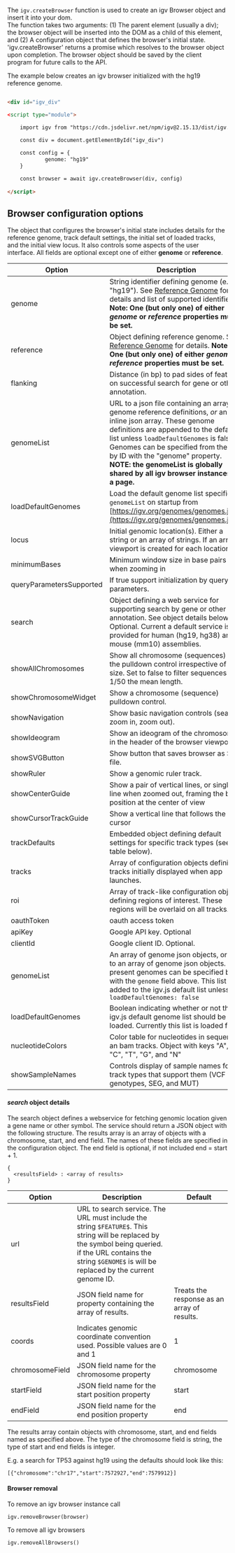 The `igv.createBrowser` function is used to create an igv Browser object and insert it into your dom.  
The function takes two arguments: (1) The parent element (usually a div); the browser object will be inserted into 
the DOM as a child of this element, and (2) A configuration object that defines the browser's initial state. 
'igv.createBrowser' returns a promise which resolves to the browser object upon completion.  The browser object should be 
saved by the client program for future calls to the API.  


The example below creates an igv browser initialized with the hg19 reference genome.  

```html

<div id="igv_div"

<script type="module">

    import igv from "https://cdn.jsdelivr.net/npm/igv@2.15.13/dist/igv.esm.min.js"

    const div = document.getElementById("igv_div")
    
    const config = {
            genome: "hg19"
    }

    const browser = await igv.createBrowser(div, config) 
    
</script>    

```

## Browser configuration options ##
The object that configures the browser's initial state includes details for the reference genome, track default settings, the initial set of loaded tracks, and the initial view locus. It also controls some aspects of the user interface.  All fields are optional except one of either **genome** or **reference**.

Option  | Description                                                                                                                                                                                                                                                                                                                                                        | Default
------ |--------------------------------------------------------------------------------------------------------------------------------------------------------------------------------------------------------------------------------------------------------------------------------------------------------------------------------------------------------------------| ------------
genome | String identifier defining genome (e.g. "hg19").  See [Reference Genome](Reference-Genome) for details and list of supported identifiers. **Note: One (but only one) of either _genome_ or _reference_ properties must be set.**                                                                                                                                   
reference | Object defining reference genome.  See [Reference Genome](Reference-Genome) for details. **Note: One (but only one) of either _genome_ or _reference_ properties must be set.**                                                                                                                                                                                    |
flanking  | Distance (in bp) to pad sides of feature  on successful search for gene or other annotation.                                                                                                                                                                                                                                                                       | 1000
genomeList | URL to a json file containing an array of genome reference definitions, _or_ an inline json array.  These genome definitions are appended to the default list unless `loadDefaultGenomes` is false.  Genomes can be specified from the list by ID with the "genome" property.  __NOTE: the genomeList is globally shared by all igv browser instances on a page.__ |
loadDefaultGenomes | Load the default genome list specified in `genomeList` on startup from [https://igv.org/genomes/genomes.json](https://igv.org/genomes/genomes.json)                                                                                                                                                                                                                | true
locus | Initial genomic location(s).  Either a string or an array of strings.  If an array a viewport is created for each location.                                                                                                                                                                                                                                        | 
minimumBases | Minimum window size in base pairs when zooming in                                                                                                                                                                                                                                                                                                                  | 40
queryParametersSupported | If true support initialization by query parameters.                                                                                                                                                                                                                                                                                                                | false
search | Object defining a web service for supporting search by gene or other annotation.  See object details below.  Optional.   Current a default service is provided for human (hg19, hg38) and mouse (mm10) assemblies.                                                                                                                                                 |
showAllChromosomes | Show all chromosome (sequences) in the pulldown control irrespective of size.  Set to false to filter sequences < 1/50 the mean length.                                                                                                                                                                                                                            | true
showChromosomeWidget | Show a chromosome (sequence) pulldown control.                                                                                                                                                                                                                                                                                                                     | true
showNavigation | Show basic navigation controls (search, zoom in, zoom out).                                                                                                                                                                                                                                                                                                        | true
showIdeogram | Show an ideogram of the chromosome in the header of the browser viewport.                                                                                                                                                                                                                                                                                          | true
showSVGButton | Show button that saves browser as SVG file.                                                                                                                                                                                                                                                                                                                        | true
showRuler | Show a genomic ruler track.                                                                                                                                                                                                                                                                                                                                        | true
showCenterGuide | Show a pair of vertical lines, or single line when zoomed out, framing the base position at the center of view                                                                                                                                                                                                                                                     | false
showCursorTrackGuide | Show a vertical line that follows the cursor                                                                                                                                                                                                                                                                                                                       | false
trackDefaults | Embedded object defining default settings for specific track types (see table below).                                                                                                                                                                                                                                                                              |
tracks | Array of configuration objects defining tracks initially displayed when app launches.                                                                                                                                                                                                                                                                              |
roi | Array of track-like configuration objects defining regions of interest.  These regions will be overlaid on all tracks.                                                                                                                                                                                                                                             |
oauthToken | oauth access token                                                                                                                                                                                                                                                                                                                                                 |
apiKey | Google API key.  Optional                                                                                                                                                                                                                                                                                                                                          |
clientId | Google client ID.  Optional.                                                                                                                                                                                                                                                                                                                                       |
genomeList | An array of genome json objects, or url to an array of genome json objects.  If present genomes can be specified by id with the ```genome``` field above.  This list is added to the igv.js default list unless ```loadDefaultGenomes: false```                                                                                                                    |
loadDefaultGenomes | Boolean indicating whether or not the igv.js default genome list should be loaded.   Currently this list is loaded from                                                                                                                                                                                                                                            | true 
nucleotideColors | Color table for nucleotides in sequence an bam tracks.  Object with keys "A", "C", "T", "G", and "N"                                                                                                                                                                                                                                                               | 
showSampleNames | Controls display of sample names for track types that support them (VCF with genotypes, SEG, and MUT)                                                                                                                                                                                                                                                              |

#### _search_ object details

The search object defines a webservice for fetching genomic location given a gene name or other symbol.  The service should return a JSON object with the following structure.  The results array is an array of objects with a chromosome, start, and end field.  The names of these fields are specified in the configuration object.   The end field is optional, if not included end = start + 1.

    {
      <resultsField> : <array of results>
    }

Option  | Description | Default
------ | ------- | ------------
url | URL to search service.  The URL must include the string `$FEATURE$`.  This string will be replaced by the symbol being queried.  if the URL contains the string `$GENOME$` is will be replaced by the current genome ID. |
resultsField | JSON field name for property containing the array of results.  | Treats the response as an array of results.
coords | Indicates genomic coordinate convention used. Possible values are 0 and 1 | 1
chromosomeField | JSON field name for the chromosome property | chromosome
startField | JSON field name for the start position property | start
endField | JSON field name for the end position property | end

The results array contain objects with chromosome, start, and end fields named as specified above.  The type of the chromosome field is string, the type of start and end fields is integer.

E.g. a search for TP53 against hg19 using the defaults should look like this:

    [{"chromosome":"chr17","start":7572927,"end":7579912}]




#### Browser removal

To remove an igv browser instance call

```
igv.removeBrowser(browser)
```
To remove all igv browsers

```
igv.removeAllBrowsers()
```
